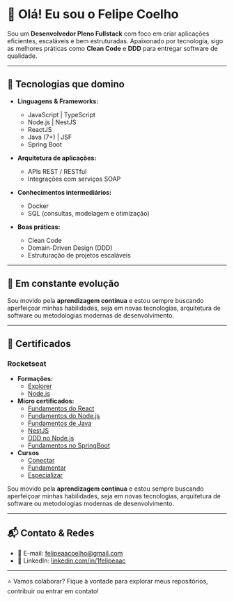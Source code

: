 # 👋 Olá! Eu sou o Felipe Coelho

Sou um **Desenvolvedor Pleno Fullstack** com foco em criar aplicações eficientes, escaláveis e bem estruturadas. Apaixonado por tecnologia, sigo as melhores práticas como **Clean Code** e **DDD** para entregar software de qualidade.

---

## 🧠 Tecnologias que domino

- **Linguagens & Frameworks:**
  - JavaScript | TypeScript
  - Node.js | NestJS
  - ReactJS
  - Java (7+) | JSF
  - Spring Boot

- **Arquitetura de aplicações:**
  - APIs REST / RESTful
  - Integrações com serviços SOAP

- **Conhecimentos intermediários:**
  - Docker
  - SQL (consultas, modelagem e otimização)

- **Boas práticas:**
  - Clean Code
  - Domain-Driven Design (DDD)
  - Estruturação de projetos escaláveis

---

## 🚀 Em constante evolução

Sou movido pela **aprendizagem contínua** e estou sempre buscando aperfeiçoar minhas habilidades, seja em novas tecnologias, arquitetura de software ou metodologias modernas de desenvolvimento.

---

## 📜 Certificados
### Rocketseat
- **Formações:**
  -   [Explorer](https://app.rocketseat.com.br/certificates/71b0dca4-debb-419a-8dce-ff8457eb26b8)
  -   [Node.js](https://app.rocketseat.com.br/certificates/ad7376d0-ef37-4395-9597-f6c2d74aa2e6)
- **Micro certificados:**
  -   [Fundamentos do React](https://app.rocketseat.com.br/certificates/2db97621-0979-4bfa-a8cf-26a5ad452cf4)  
  -   [Fundamentos do Node.js](https://app.rocketseat.com.br/certificates/32f9a5f1-28bf-44b1-891f-48fd0df44ba6)  
  -   [Fundamentos de Java](https://app.rocketseat.com.br/certificates/67bf3112-69dc-47c8-aca8-d552409e154e)  
  -   [NestJS](https://app.rocketseat.com.br/certificates/a2fd1cd5-ac24-4e58-a72c-a3328acbc277)  
  -   [DDD no Node.js](https://app.rocketseat.com.br/certificates/c3d2e614-fcac-4831-8df8-525089e5bb62)  
  -   [Fundamentos no SpringBoot](https://app.rocketseat.com.br/certificates/dc6b7760-9a0b-435b-989d-d3275e01c37b)
- **Cursos**
  -   [Conectar](https://app.rocketseat.com.br/certificates/3038d3c9-1306-4982-95ec-30df2159c455)
  -   [Fundamentar](https://app.rocketseat.com.br/certificates/b3e13d72-755d-4e25-b64e-be1098387a50)
  -   [Especializar](https://app.rocketseat.com.br/certificates/fd5bbf14-55f6-40d5-a8ef-391904a4864d)

Sou movido pela **aprendizagem contínua** e estou sempre buscando aperfeiçoar minhas habilidades, seja em novas tecnologias, arquitetura de software ou metodologias modernas de desenvolvimento.

---

## 📬 Contato & Redes

- 📧 E-mail: [felipeaacoelho@gmail.com](mailto:felipeaacoelho@gmail.com)
- 💼 LinkedIn: [linkedin.com/in/1felipeaac](https://www.linkedin.com/in/1felipeaac)

---

⭐ Vamos colaborar? Fique à vontade para explorar meus repositórios, contribuir ou entrar em contato!
